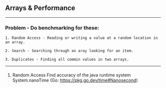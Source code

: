 ## Arrays & Performance
___
### Problem - Do benchmarking for these:
    1. Random Access - Reading or writing a value at a random location in an array.
        
    2. Search - Searching through an aray looking for an item.
        
    3. Duplicates - Finding all commin values in two arrays.
___        
####
1.  Random Access 
    Find accuracy of the java runtime system System.nanoTime (Go: https://pkg.go.dev/time#Nanosecond)

